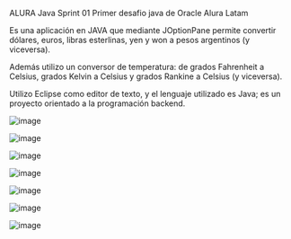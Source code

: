 ALURA Java Sprint 01
Primer desafio java de Oracle Alura Latam

Es una aplicación en JAVA que mediante JOptionPane permite convertir dólares, euros, libras esterlinas, yen y won a pesos argentinos (y viceversa).

Además utilizo un conversor de temperatura: de grados Fahrenheit a Celsius, grados Kelvin a Celsius y grados Rankine a Celsius (y viceversa).

Utilizo Eclipse como editor de texto, y el lenguaje utilizado es Java; es un proyecto orientado a la programación backend.

![image](https://user-images.githubusercontent.com/92988456/188637332-6d91b129-51fd-44dc-ac57-98048b93aa59.png)

![image](https://user-images.githubusercontent.com/92988456/188637596-d463bd68-573b-4d51-aa34-a14071d5b0b3.png)

![image](https://user-images.githubusercontent.com/92988456/188637775-4c66ef6b-9d31-4ab1-87f4-b3fd21ceae19.png)

![image](https://user-images.githubusercontent.com/92988456/188637703-e3a73211-fd6e-4a72-82b2-8b16b4680ca5.png)

![image](https://user-images.githubusercontent.com/92988456/188637867-38bb6d25-2836-47a6-b916-7bc5ff8fc95b.png)

![image](https://user-images.githubusercontent.com/92988456/188637969-197c861e-be54-40d6-a838-9386c56317f6.png)

![image](https://user-images.githubusercontent.com/92988456/188638126-39ae1f2a-d86c-443c-a125-b223c407844a.png)


